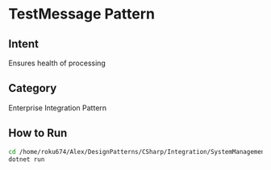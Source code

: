 # TestMessage Pattern

## Intent
Ensures health of processing

## Category
Enterprise Integration Pattern

## How to Run
```bash
cd /home/roku674/Alex/DesignPatterns/CSharp/Integration/SystemManagement/TestMessage
dotnet run
```
